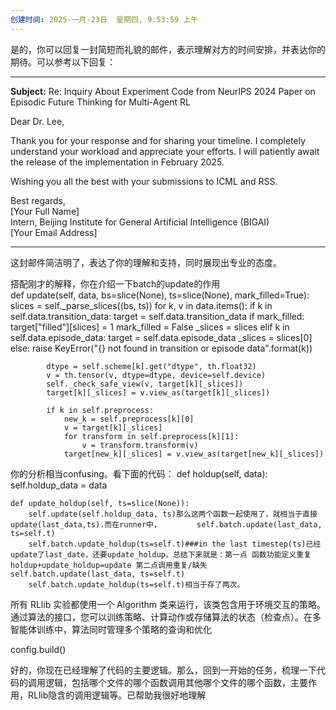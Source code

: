 ```yaml
---
创建时间: 2025-一月-23日  星期四, 9:53:59 上午
---
```

是的，你可以回复一封简短而礼貌的邮件，表示理解对方的时间安排，并表达你的期待。可以参考以下回复：

---

**Subject:** Re: Inquiry About Experiment Code from NeurIPS 2024 Paper on Episodic Future Thinking for Multi-Agent RL  

Dear Dr. Lee,  

Thank you for your response and for sharing your timeline. I completely understand your workload and appreciate your efforts. I will patiently await the release of the implementation in February 2025.

Wishing you all the best with your submissions to ICML and RSS.  

Best regards,  
[Your Full Name]  
Intern, Beijing Institute for General Artificial Intelligence (BIGAI)  
[Your Email Address]  

---

这封邮件简洁明了，表达了你的理解和支持，同时展现出专业的态度。






搭配刚才的解释，你在介绍一下batch的update的作用    
    def update(self, data, bs=slice(None), ts=slice(None), mark_filled=True):
        slices = self._parse_slices((bs, ts))
        for k, v in data.items():
            if k in self.data.transition_data:
                target = self.data.transition_data
                if mark_filled:
                    target["filled"][slices] = 1
                    mark_filled = False
                _slices = slices
            elif k in self.data.episode_data:
                target = self.data.episode_data
                _slices = slices[0]
            else:
                raise KeyError("{} not found in transition or episode data".format(k))

            dtype = self.scheme[k].get("dtype", th.float32)
            v = th.tensor(v, dtype=dtype, device=self.device)
            self._check_safe_view(v, target[k][_slices])
            target[k][_slices] = v.view_as(target[k][_slices])

            if k in self.preprocess:
                new_k = self.preprocess[k][0]
                v = target[k][_slices]
                for transform in self.preprocess[k][1]:
                    v = transform.transform(v)
                target[new_k][_slices] = v.view_as(target[new_k][_slices])






你的分析相当confusing。看下面的代码：    def holdup(self, data):
        self.holdup_data = data

    def update_holdup(self, ts=slice(None)):
        self.update(self.holdup_data, ts)那么这两个函数一起使用了，就相当于直接update(last_data,ts).而在runner中，        self.batch.update(last_data, ts=self.t)
        self.batch.update_holdup(ts=self.t)###in the last timestep(ts)已经update了last_date，还要update_holdup。总结下来就是：第一点 函数功能定义重复 holdup+update_holdup=update 第二点调用重复/缺失        self.batch.update(last_data, ts=self.t)
        self.batch.update_holdup(ts=self.t)相当于存了两次。





所有 RLlib 实验都使用一个 Algorithm 类来运行，该类包含用于环境交互的策略。通过算法的接口，您可以训练策略、计算动作或存储算法的状态（检查点）。在多智能体训练中，算法同时管理多个策略的查询和优化

config.build()



好的，你现在已经理解了代码的主要逻辑。那么，回到一开始的任务，梳理一下代码的调用逻辑，包括哪个文件的哪个函数调用其他哪个文件的哪个函数，主要作用，RLlib隐含的调用逻辑等。已帮助我很好地理解